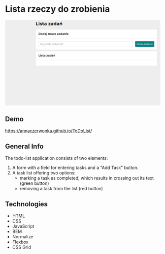 # Lista rzeczy do zrobienia

![ToDoList](images/animation.gif)

## Demo
https://annaczerwonka.github.io/ToDoList/

## General Info
The todo-list application consists of two elements:
1. A form with a field for entering tasks and a "Add Task" button.
2. A task list offering two options:
   - marking a task as completed, which results in crossing out its text (green button)
   - removing a task from the list (red button)

## Technologies
- HTML
- CSS
- JavaScript
- BEM
- Normalize
- Flexbox
- CSS Grid
